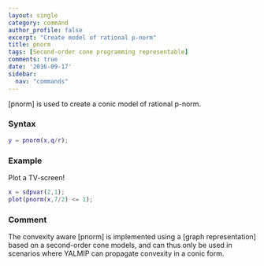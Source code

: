 ```yaml
---
layout: single
category: command
author_profile: false
excerpt: "Create model of rational p-norm"
title: pnorm
tags: [Second-order cone programming representable]
comments: true
date: '2016-09-17'
sidebar:
  nav: "commands"
---
```


[pnorm] is used to create a conic model of rational p-norm.

### Syntax

````matlab
y = pnorm(x,q/r);
````

### Example

Plot a TV-screen!

````matlab
x = sdpvar(2,1);
plot(pnorm(x,7/2) <= 1);
````

### Comment

The convexity aware [pnorm] is implemented using a [graph representation] based on a second-order cone models, and can thus only be used in scenarios where YALMIP can propagate convexity in a conic form.
